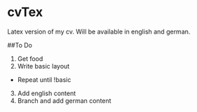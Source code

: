 # cvTex
Latex version of my cv.
Will be available in english and german.

##To Do
1. Get food
2. Write basic layout
  * Repeat until !basic
3. Add english content
4. Branch and add german content
